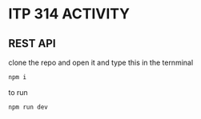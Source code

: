 # ITP 314 ACTIVITY

## REST API

clone the repo and 
open it 
and type this in the ternminal 

```bash
npm i
```

to run 

```bash
npm run dev
```
